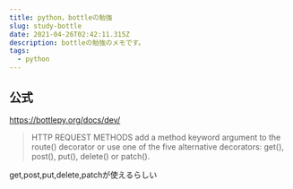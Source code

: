 ```yaml
---
title: python，bottleの勉強
slug: study-bottle
date: 2021-04-26T02:42:11.315Z
description: bottleの勉強のメモです。
tags:
  - python
---
```

## 公式

<https://bottlepy.org/docs/dev/>

>HTTP REQUEST METHODS
>add a method keyword argument to the route() decorator or use one of the five alternative decorators: get(), post(), put(), delete() or patch().

get,post,put,delete,patchが使えるらしい